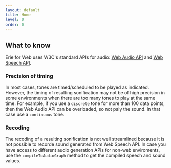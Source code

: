 ```yaml
---
layout: default
title: Home
level: 0
order: 0
---
```




## What to know

Erie for Web uses W3C's standard APIs for audio: [Web Audio API](https://developer.mozilla.org/en-US/docs/Web/API/Web_Audio_API) and [Web Speech API](https://developer.mozilla.org/en-US/docs/Web/API/Web_Speech_API).

### Precision of timing

In most cases, tones are timed/scheduled to be played as indicated.
However, the timing of resulting sonification may not be of high precision in some environments when there are too many tones to play at the same time.
For example, if you use a `discrete` tone for more than 100 data points, then the Web Audio API can be overloaded, so not paly the sound.
In that case use a `continuous` tone. 


### Recoding

The recoding of a resulting sonification is not well streamlined because it is not possible to recorde sound generated from Web Speech API.
In case you have access to different audio generation APIs for non-web enviroments, use the `compileToAudioGraph` method to get the compiled speech and sound values.